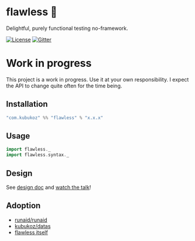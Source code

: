 # flawless 🔪

Delightful, purely functional testing no-framework.

[![License](http://img.shields.io/:license-Apache%202-green.svg)](http://www.apache.org/licenses/LICENSE-2.0.txt)
[![Gitter](https://badges.gitter.im/kubukoz/flawless.svg)](https://gitter.im/kubukoz/flawless?utm_source=badge&utm_medium=badge&utm_campaign=pr-badge)

# Work in progress

This project is a work in progress. Use it at your own responsibility. I expect the API to change quite often for the time being.

## Installation

```sbt
"com.kubukoz" %% "flawless" % "x.x.x"
```

## Usage

```scala
import flawless._
import flawless.syntax._
```

## Design

See [design doc](DESIGN.md) and [watch the talk](https://vimeo.com/368027707)!

## Adoption

- [runaid/runaid](https://github.com/runaid/runaid)
- [kubukoz/datas](https://github.com/kubukoz/datas)
- [flawless itself](tests/src/main/scala/flawless/tests)
